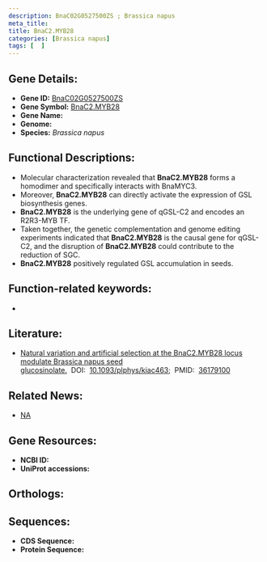 ```yaml
---
description: BnaC02G0527500ZS ; Brassica napus
meta_title:
title: BnaC2.MYB28
categories: [Brassica napus]
tags: [  ]
---
```


## Gene Details:
- **Gene ID:** [BnaC02G0527500ZS]()
- **Gene Symbol:** <u>BnaC2.MYB28</u>
- **Gene Name:** 
- **Genome:** 
- **Species:** *Brassica napus*

## Functional Descriptions:
   - Molecular characterization revealed that **BnaC2.MYB28** forms a homodimer and specifically interacts with BnaMYC3.
   - Moreover, **BnaC2.MYB28** can directly activate the expression of GSL biosynthesis genes.
   - **BnaC2.MYB28** is the underlying gene of qGSL-C2 and encodes an R2R3-MYB TF.
   - Taken together, the genetic complementation and genome editing experiments indicated that **BnaC2.MYB28** is the causal gene for qGSL-C2, and the disruption of **BnaC2.MYB28** could contribute to the reduction of SGC.
   - **BnaC2.MYB28** positively regulated GSL accumulation in seeds.

## Function-related keywords:
   - [](/tags//)

## Literature:
   - [Natural variation and artificial selection at the BnaC2.MYB28 locus modulate Brassica napus seed glucosinolate.](https://www.doi.org/10.1093/plphys/kiac463)&nbsp;&nbsp;DOI:&nbsp;&nbsp;[10.1093/plphys/kiac463](https://www.doi.org/10.1093/plphys/kiac463);&nbsp;&nbsp;PMID:&nbsp;&nbsp;[36179100](https://pubmed.ncbi.nlm.nih.gov/36179100/)

## Related News:
   - [NA](https://mp.weixin.qq.com/s?__biz=MzU3ODY3MDM0NA==&mid=2247522682&idx=2&sn=13fb58c2439c43caa7bffce6dfce8859&chksm=fd73031dca048a0bc288bd03ebd2ea9a3f01fa82ef39153a24c892fb5e01ac575c8bf28eef69&scene=27#wechat_redirect)

## Gene Resources:
- **NCBI ID:**  [](https://www.ncbi.nlm.nih.gov/search/all/?term=)
- **UniProt accessions:**  [](https://www.uniprot.org/uniprotkb//entry)

## Orthologs:

## Sequences:
- **CDS Sequence:**
- **Protein Sequence:**
